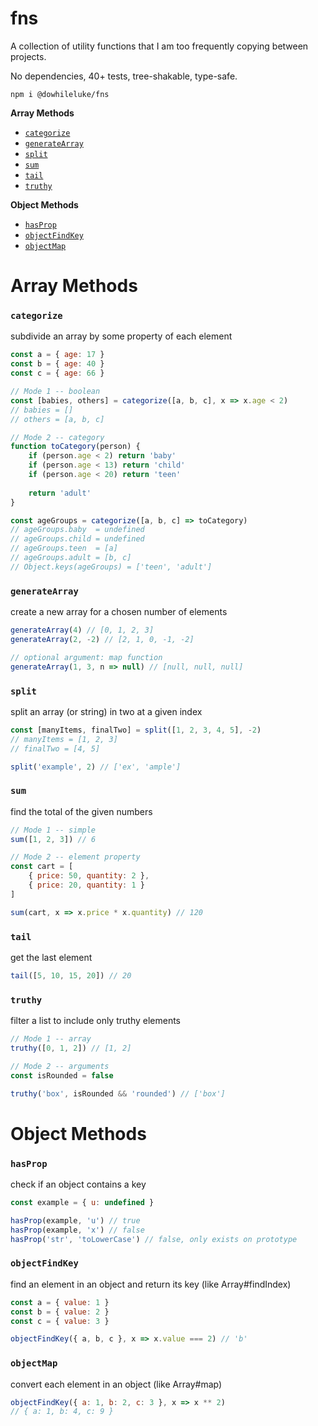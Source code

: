# fns
A collection of utility functions that I am too frequently copying between projects.

No dependencies, 40+ tests, tree-shakable, type-safe.

```
npm i @dowhileluke/fns
```

**Array Methods**

* [`categorize`](#categorize)
* [`generateArray`](#generatearray)
* [`split`](#split)
* [`sum`](#sum)
* [`tail`](#tail)
* [`truthy`](#truthy)

**Object Methods**

* [`hasProp`](#hasprop)
* [`objectFindKey`](#objectfindkey)
* [`objectMap`](#objectmap)

# Array Methods

### `categorize`
subdivide an array by some property of each element

```js
const a = { age: 17 }
const b = { age: 40 }
const c = { age: 66 }

// Mode 1 -- boolean
const [babies, others] = categorize([a, b, c], x => x.age < 2)
// babies = []
// others = [a, b, c]

// Mode 2 -- category
function toCategory(person) {
	if (person.age < 2) return 'baby'
	if (person.age < 13) return 'child'
	if (person.age < 20) return 'teen'
	
	return 'adult'
}

const ageGroups = categorize([a, b, c] => toCategory)
// ageGroups.baby  = undefined
// ageGroups.child = undefined
// ageGroups.teen  = [a]
// ageGroups.adult = [b, c]
// Object.keys(ageGroups) = ['teen', 'adult']
```

### `generateArray`
create a new array for a chosen number of elements

```js
generateArray(4) // [0, 1, 2, 3]
generateArray(2, -2) // [2, 1, 0, -1, -2]

// optional argument: map function
generateArray(1, 3, n => null) // [null, null, null]
```

### `split`
split an array (or string) in two at a given index

```js
const [manyItems, finalTwo] = split([1, 2, 3, 4, 5], -2)
// manyItems = [1, 2, 3]
// finalTwo = [4, 5]

split('example', 2) // ['ex', 'ample']
```

### `sum`
find the total of the given numbers

```js
// Mode 1 -- simple
sum([1, 2, 3]) // 6

// Mode 2 -- element property
const cart = [
	{ price: 50, quantity: 2 },
	{ price: 20, quantity: 1 }
]

sum(cart, x => x.price * x.quantity) // 120
```

### `tail`
get the last element

```js
tail([5, 10, 15, 20]) // 20
```

### `truthy`
filter a list to include only truthy elements

```js
// Mode 1 -- array
truthy([0, 1, 2]) // [1, 2]

// Mode 2 -- arguments
const isRounded = false

truthy('box', isRounded && 'rounded') // ['box']
```

# Object Methods

### `hasProp`
check if an object contains a key

```js
const example = { u: undefined }

hasProp(example, 'u') // true
hasProp(example, 'x') // false
hasProp('str', 'toLowerCase') // false, only exists on prototype
```

### `objectFindKey`
find an element in an object and return its key (like Array#findIndex)

```js
const a = { value: 1 }
const b = { value: 2 }
const c = { value: 3 }

objectFindKey({ a, b, c }, x => x.value === 2) // 'b'
```

### `objectMap`
convert each element in an object (like Array#map)

```js
objectFindKey({ a: 1, b: 2, c: 3 }, x => x ** 2)
// { a: 1, b: 4, c: 9 }
```
